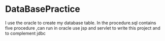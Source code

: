 # DataBasePractice
I use the oracle to create my database table.
In the procedure.sql contains five procedure ,can run in oracle
use jsp and servlet to write this project and to complement jdbc
